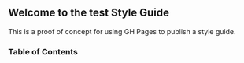## Welcome to the test Style Guide

This is a proof of concept for using GH Pages to publish a style guide.

### Table of Contents 
